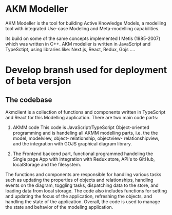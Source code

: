 
# AKM Modeller

AKM Modeller is the tool for building Active Knowledge Models, a modelling tool with integrated Use-case Modeling and Meta-modelling capabilities.

Its build on some of the same concepts implemented I Metis (1985-2007) which was written in  C++. 
AKM modeller is written in JavaScript and TypeSctipt, using libraries like:  Next.js, React, Redux, Gojs ....

# Develop bransh used for deployment of beta versjon

<!-- ![vv](https://akmclient-beta.herokuapp.com/videos/AKMM-Getting-Started-1.mp4)

<!-- ![vv](https://akmclient-beta.herokuapp.com/videos/AKMM-Getting-Started-1.mp4)
![Getting started](./public/images/alive.png )
<video width="420" height="240" controls>
  <source src="https://akmclient-beta.herokuapp.com/videos/AKMM-Getting-Started-1.mp4" type="video/mp4">
</video>
-->

## The codebase

Akmclient is a collection of functions and components written in TypeScript and React for this Modelling application.
There are two main code parts:
 1. AKMM code
 This code is JavaScript/TypeScript Object-oriented programming and is handeling all AKMM modelling parts, i.e. the the model, modelview, object- relationship, objectview- relationshipview, and the integration with GOJS graphical  diagram library.

 2. The Frontend backend part, functional programmed handeling the Single page App with integration with Redux store,  API's to GitHub, localStorage and the filesystem.
 

 The functions and components are responsible for handling various tasks such as updating the properties of objects and relationships, handling events on the diagram, toggling tasks, dispatching data to the store, and loading data from local storage. The code also includes functions for setting and updating the focus of the application, refreshing the objects, and handling the state of the application. Overall, the code is used to manage the state and behavior of the modeling application.